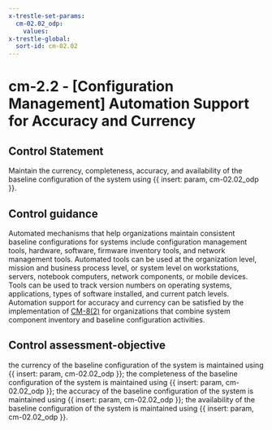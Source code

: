 ```yaml
---
x-trestle-set-params:
  cm-02.02_odp:
    values:
x-trestle-global:
  sort-id: cm-02.02
---
```


# cm-2.2 - \[Configuration Management\] Automation Support for Accuracy and Currency

## Control Statement

Maintain the currency, completeness, accuracy, and availability of the baseline configuration of the system using {{ insert: param, cm-02.02_odp }}.

## Control guidance

Automated mechanisms that help organizations maintain consistent baseline configurations for systems include configuration management tools, hardware, software, firmware inventory tools, and network management tools. Automated tools can be used at the organization level, mission and business process level, or system level on workstations, servers, notebook computers, network components, or mobile devices. Tools can be used to track version numbers on operating systems, applications, types of software installed, and current patch levels. Automation support for accuracy and currency can be satisfied by the implementation of [CM-8(2)](#cm-8.2) for organizations that combine system component inventory and baseline configuration activities.

## Control assessment-objective

the currency of the baseline configuration of the system is maintained using {{ insert: param, cm-02.02_odp }};
the completeness of the baseline configuration of the system is maintained using {{ insert: param, cm-02.02_odp }};
the accuracy of the baseline configuration of the system is maintained using {{ insert: param, cm-02.02_odp }};
the availability of the baseline configuration of the system is maintained using {{ insert: param, cm-02.02_odp }}.
